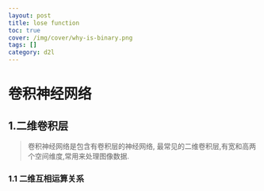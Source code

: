 ```yaml
---
layout: post
title: lose function
toc: true
cover: /img/cover/why-is-binary.png
tags: []
category: d2l
---
```

# 卷积神经网络

## 1.二维卷积层

>  卷积神经网络是包含有卷积层的神经网络, 最常见的二维卷积层,有宽和高两个空间维度,常用来处理图像数据. 

### 1.1 二维互相运算关系

